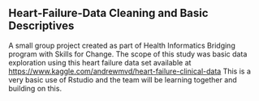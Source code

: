 ## Heart-Failure-Data Cleaning and Basic Descriptives
A small group project created as part of Health Informatics Bridging program with Skills for Change. The scope of this study was basic data exploration using this heart failure data set available at https://www.kaggle.com/andrewmvd/heart-failure-clinical-data
This is a very basic use of Rstudio and the team will be learning together and building on this.

 
